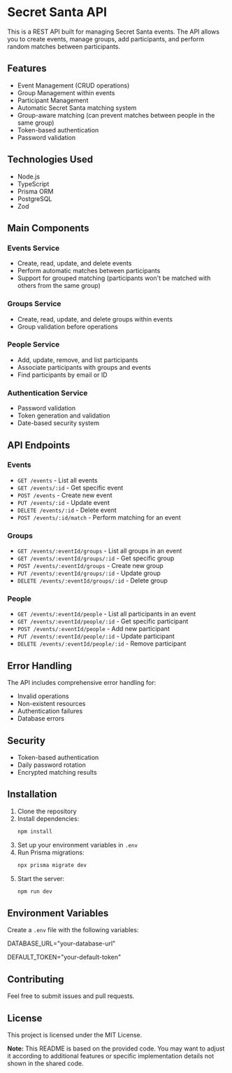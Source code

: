 # Secret Santa API

This is a REST API built for managing Secret Santa events. The API allows you to create events, manage groups, add participants, and perform random matches between participants.

## Features

- Event Management (CRUD operations)
- Group Management within events
- Participant Management
- Automatic Secret Santa matching system
- Group-aware matching (can prevent matches between people in the same group)
- Token-based authentication
- Password validation

## Technologies Used

- Node.js
- TypeScript
- Prisma ORM
- PostgreSQL
- Zod

## Main Components

### Events Service
- Create, read, update, and delete events
- Perform automatic matches between participants
- Support for grouped matching (participants won't be matched with others from the same group)

### Groups Service
- Create, read, update, and delete groups within events
- Group validation before operations

### People Service
- Add, update, remove, and list participants
- Associate participants with groups and events
- Find participants by email or ID

### Authentication Service
- Password validation
- Token generation and validation
- Date-based security system

## API Endpoints

### Events
- `GET /events` - List all events
- `GET /events/:id` - Get specific event
- `POST /events` - Create new event
- `PUT /events/:id` - Update event
- `DELETE /events/:id` - Delete event
- `POST /events/:id/match` - Perform matching for an event

### Groups
- `GET /events/:eventId/groups` - List all groups in an event
- `GET /events/:eventId/groups/:id` - Get specific group
- `POST /events/:eventId/groups` - Create new group
- `PUT /events/:eventId/groups/:id` - Update group
- `DELETE /events/:eventId/groups/:id` - Delete group

### People
- `GET /events/:eventId/people` - List all participants in an event
- `GET /events/:eventId/people/:id` - Get specific participant
- `POST /events/:eventId/people` - Add new participant
- `PUT /events/:eventId/people/:id` - Update participant
- `DELETE /events/:eventId/people/:id` - Remove participant

## Error Handling

The API includes comprehensive error handling for:
- Invalid operations
- Non-existent resources
- Authentication failures
- Database errors

## Security

- Token-based authentication
- Daily password rotation
- Encrypted matching results

## Installation

1. Clone the repository
2. Install dependencies:
    ```bash
    npm install
    ```
3. Set up your environment variables in `.env`
4. Run Prisma migrations:
    ```bash
    npx prisma migrate dev
    ```
5. Start the server:
    ```bash
    npm run dev
    ```

## Environment Variables

Create a `.env` file with the following variables:

DATABASE_URL="your-database-url" 

DEFAULT_TOKEN="your-default-token"


## Contributing

Feel free to submit issues and pull requests.

## License

This project is licensed under the MIT License.

**Note:** This README is based on the provided code. You may want to adjust it according to additional features or specific implementation details not shown in the shared code.
